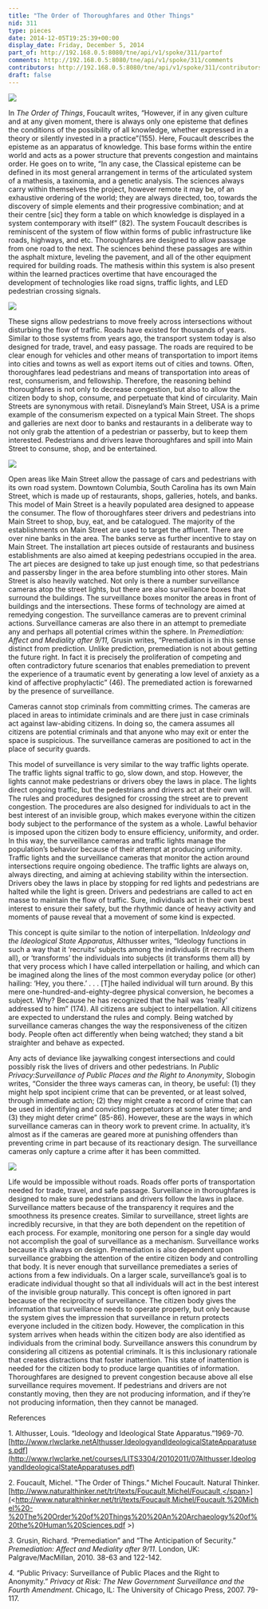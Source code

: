 ```yaml
---
title: "The Order of Thoroughfares and Other Things"
nid: 311
type: pieces
date: 2014-12-05T19:25:39+00:00
display_date: Friday, December 5, 2014
part_of: http://192.168.0.5:8080/tne/api/v1/spoke/311/partof
comments: http://192.168.0.5:8080/tne/api/v1/spoke/311/comments
contributors: http://192.168.0.5:8080/tne/api/v1/spoke/311/contributors
draft: false
---
```


![](/tne/sites/mediacommons.futureofthebook.org.tne/files/images/img_2347_0.preview.jpg)

<span>In </span>*The Order of Things*<span>, Foucault writes, “However, if in any given culture and at any given moment, there is always only one episteme that defines the conditions of the possibility of all knowledge, whether expressed in a theory or silently invested in a practice”(155). Here, Foucault describes the episteme as an apparatus of knowledge. This base forms within the entire world and acts as a power structure that prevents congestion and maintains order. He goes on to write, “In any case, the Classical episteme can be defined in its most general arrangement in terms of the articulated system of a mathesis, a taxinomia, and a genetic analysis. The sciences always carry within themselves the project, however remote it may be, of an exhaustive ordering of the world; they are always directed, too, towards the discovery of simple elements and their progressive combination; and at their centre \[sic\] they form a table on which knowledge is displayed in a system contemporary with itself” (82). The system Foucault describes is reminiscent of the system of flow within forms of public infrastructure like roads, highways, and etc. Thoroughfares are designed to allow passage from one road to the next. The sciences behind these passages are within the asphalt mixture, leveling the pavement, and all of the other equipment required for building roads. The mathesis within this system is also present within the learned practices overtime that have encouraged the development of technologies like road signs, traffic lights, and LED pedestrian crossing signals. </span>

![](/tne/sites/mediacommons.futureofthebook.org.tne/files/images/walk.preview.jpg)

<span>These signs allow pedestrians to move freely across i</span><span>ntersections without disturbing the flow of traffic. Roads have existed for thousands of years. Similar to those systems from years ago, the transport system today is also designed for trade, travel, and easy passage. The roads </span><span>are required to be clear enough for vehicles and other means of transportation to import items into cities and towns as well as export items out of cities and towns. Often, thoroughfares lead pedestrians and means of transportation into areas of rest, consumerism, and fellowship. Therefore, the reasoning behind thoroughfares is not only to decrease congestion, but also to allow the citizen body to shop, consume, and perpetuate that kind of circularity. Main Streets are synonymous with retail. Disneyland’s Main Street, USA is a prime example of the consumerism expected on a typical Main Street. The shops and galleries are next door to banks and restaurants in a deliberate way to not only grab the attention of a pedestrian or passerby, but to keep them interested. Pedestrians and drivers leave thoroughfares and spill into Main Street to consume, shop, and be entertained. </span>

![](/tne/sites/mediacommons.futureofthebook.org.tne/files/images/sit_0.preview.jpg)

Open areas like Main Street allow the passage of cars and pedestrians with its own road system. Downtown Columbia, South Carolina has its own Main Street, which is made up of restaurants, shops, galleries, hotels, and banks. This model of Main Street is a heavily populated area designed to appease the consumer. The flow of thoroughfares steer drivers and pedestrians into Main Street to shop, buy, eat, and be catalogued. The majority of the establishments on Main Street are used to target the affluent. There are over nine banks in the area. The banks serve as further incentive to stay on Main Street. The installation art pieces outside of restaurants and business establishments are also aimed at keeping pedestrians occupied in the area. The art pieces are designed to take up just enough time, so that pedestrians and passersby linger in the area before stumbling into other stores. Main Street is also heavily watched. Not only is there a number surveillance cameras atop the street lights, but there are also surveillance boxes that surround the buildings. The surveillance boxes monitor the areas in front of buildings and the intersections. These forms of technology are aimed at remedying congestion. The surveillance cameras are to prevent criminal actions. Surveillance cameras are also there in an attempt to premediate any and perhaps all potential crimes within the sphere. In *Premediation: Affect and Mediality after 9/11,* Grusin writes, “Premediation is in this sense distinct from prediction. Unlike prediction, premediation is not about getting the future right. In fact it is precisely the proliferation of competing and often contradictory future scenarios that enables premediation to prevent the experience of a traumatic event by generating a low level of anxiety as a kind of affective prophylactic” (46). The premediated action is forewarned by the presence of surveillance.

Cameras cannot stop criminals from committing crimes. The cameras are placed in areas to intimidate criminals and are there just in case criminals act against law-abiding citizens. In doing so, the camera assumes all citizens are potential criminals and that anyone who may exit or enter the space is suspicious. The surveillance cameras are positioned to act in the place of security guards.

<span>This model of surveillance is very similar to the way traffic lights operate. The traffic lights signal traffic to go, slow down, and stop. However, the lights cannot make pedestrians or drivers obey the laws in place. The lights direct ongoing traffic, but the pedestrians and drivers act at their own will. The rules and procedures designed for crossing the street are to prevent congestion. The procedures are also designed for individuals to act in the best interest of an invisible group, which makes everyone within the citizen body subject to the performance of the system as a whole. Lawful behavior is imposed upon the citizen body to ensure efficiency, uniformity, and order. In this way, the surveillance cameras and traffic lights manage the population’s behavior because of their attempt at producing uniformity. Traffic lights and the surveillance cameras that monitor the action around intersections require ongoing obedience. The traffic lights are always on, always directing, and aiming at achieving stability within the intersection. Drivers obey the laws in place by stopping for red lights and pedestrians are halted while the light is green. Drivers and pedestrians are called to act en masse to maintain the flow of traffic. Sure, individuals act in their own best interest to ensure their safety, but the rhythmic dance of heavy activity and moments of pause reveal that a movement of some kind is expected. </span>

This concept is quite similar to the notion of interpellation. In*Ideology and the Ideological State Apparatus*, Althusser writes, “Ideology functions in such a way that it ‘recruits’ subjects among the individuals (it recruits them all), or ‘transforms’ the individuals into subjects (it transforms them all) by that very process which I have called interpellation or hailing, and which can be imagined along the lines of the most common everyday police (or other) hailing: ‘Hey, you there.’ . . . \[T\]he hailed individual will turn around. By this mere one-hundred-and-eighty-degree physical conversion, he becomes a subject. Why? Because he has recognized that the hail was ‘really’ addressed to him” (174). All citizens are subject to interpellation. All citizens are expected to understand the rules and comply. Being watched by surveillance cameras changes the way the responsiveness of the citizen body. People often act differently when being watched; they stand a bit straighter and behave as expected.

Any acts of deviance like jaywalking congest intersections and could possibly risk the lives of drivers and other pedestrians. In *Public Privacy:Surveillance of Public Places and the Right to Anonymity*, Slobogin writes, “Consider the three ways cameras can, in theory, be useful: (1) they might help spot incipient crime that can be prevented, or at least solved, through immediate action; (2) they might create a record of crime that can be used in identifying and convicting perpetuators at some later time; and (3) they might deter crime” (85-86). However, these are the ways in which surveillance cameras can in theory work to prevent crime. In actuality, it’s almost as if the cameras are geared more at punishing offenders than preventing crime in part because of its reactionary design. The surveillance cameras only capture a crime after it has been committed.

![](/tne/sites/mediacommons.futureofthebook.org.tne/files/images/street.preview.jpg)

Life would be impossible without roads. Roads offer ports of transportation needed for trade, travel, and safe passage. Surveillance in thoroughfares is designed to make sure pedestrians and drivers follow the laws in place. Surveillance matters because of the transparency it requires and the smoothness its presence creates. Similar to surveillance, street lights are incredibly recursive, in that they are both dependent on the repetition of each process. For example, monitoring one person for a single day would not accomplish the goal of surveillance as a mechanism. Surveillance works because it’s always on design. Premediation is also dependent upon surveillance grabbing the attention of the entire citizen body and controlling that body. It is never enough that surveillance premediates a series of actions from a few individuals. On a larger scale, surveillance’s goal is to eradicate individual thought so that all individuals will act in the best interest of the invisible group naturally. This concept is often ignored in part because of the reciprocity of surveillance. The citizen body gives the information that surveillance needs to operate properly, but only because the system gives the impression that surveillance in return protects everyone included in the citizen body. However, the complication in this system arrives when heads within the citizen body are also identified as individuals from the criminal body. Surveillance answers this conundrum by considering all citizens as potential criminals. It is this inclusionary rationale that creates distractions that foster inattention. This state of inattention is needed for the citizen body to produce large quantities of information. Thoroughfares are designed to prevent congestion because above all else surveillance requires movement. If pedestrians and drivers are not constantly moving, then they are not producing information, and if they’re not producing information, then they cannot be managed.

References

1\. Althusser, Louis. “Ideology and Ideological State Apparatus.”1969-70. [http://www.rlwclarke.netAlthusser,IdeologyandIdeologicalStateApparatuses.pdf](http://www.rlwclarke.net/courses/LITS3304/20102011/07Althusser,IdeologyandIdeologicalStateApparatuses.pdf)

<span>2. Foucault, Michel. "The Order of Things.” Michel Foucault. Natural Thinker.</span>[<span>http://www.naturalthinker.net/trl/texts/Foucault,Michel/Foucault,</span>](<http://www.naturalthinker.net/trl/texts/Foucault,Michel/Foucault,%20Michel%20-%20The%20Order%20of%20Things%20%20An%20Archaeology%20of%20the%20Human%20Sciences.pdf >)

*3.* <span>Grusin, Richard. “Premediation” and “The Anticipation of Security.” </span>*Premediation: Affect and Mediality after 9/11*<span>. London, UK: Palgrave/MacMillan, 2010. 38-63 and 122-142.</span>

*4.* <span>“Public Privacy: Surveillance of Public Places and the Right to Anonymity.” </span>*Privacy at Risk: The New Government Surveillance and the Fourth Amendment*<span>. Chicago, IL: The University of Chicago Press, 2007. 79-117.</span>
